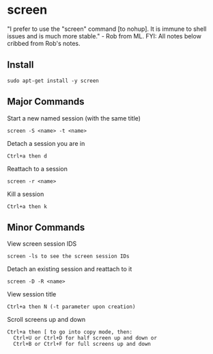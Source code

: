 # screen
"I prefer to use the "screen" command [to nohup].  It is immune to shell issues and is much more stable." - Rob from ML. FYI: All notes below cribbed from Rob's notes.

## Install
```
sudo apt-get install -y screen
```
## Major Commands
Start a new named session (with the same title)
```
screen -S <name> -t <name> 
```

Detach a session you are in
```
Ctrl+a then d
```

Reattach to a session
```
screen -r <name>
```

Kill a session
```
Ctrl+a then k
```

## Minor Commands
View screen session IDS
```
screen -ls to see the screen session IDs
```

Detach an existing session and reattach to it
```
screen -D -R <name> 
```

View session title
```
Ctrl+a then N (-t parameter upon creation)
```

Scroll screens up and down
```
Ctrl+a then [ to go into copy mode, then:
  Ctrl+U or Ctrl+D for half screen up and down or
  Ctrl+B or Ctrl+F for full screens up and down
```
